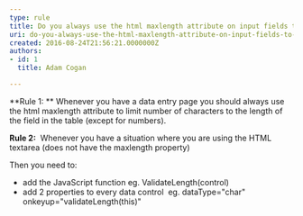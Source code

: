```yaml
---
type: rule
title: Do you always use the html maxlength attribute on input fields to limit number of characters to the length of the field in the table?
uri: do-you-always-use-the-html-maxlength-attribute-on-input-fields-to-limit-number-of-characters-to-the-length-of-the-field-in-the-table
created: 2016-08-24T21:56:21.0000000Z
authors:
- id: 1
  title: Adam Cogan

---
```


**Rule 1: ** Whenever you have a data entry page you should always use the html maxlength attribute to limit number of characters to the length of the field in the table (except for numbers).

**Rule 2:**  Whenever you have a situation where you are using the HTML textarea (does not have the maxlength property)
 
Then you need to:

- add the JavaScript function eg. ValidateLength(control)
- add 2 properties to every data control  eg. dataType="char" onkeyup="validateLength(this)"
